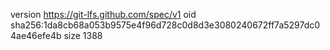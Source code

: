 version https://git-lfs.github.com/spec/v1
oid sha256:1da8cb68a053b9575e4f96d728c0d8d3e3080240672ff7a5297dc04ae46efe4b
size 1388
